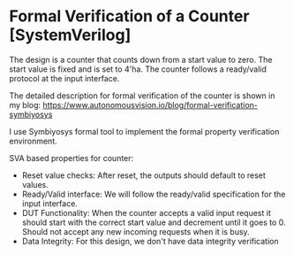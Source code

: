 # Formal Verification of a Counter [SystemVerilog]
The design is a counter that counts down from a start value to zero. The start value is fixed and is set to 4'ha.
The counter follows a ready/valid protocol at the input interface.

The detailed description for formal verification of the counter is shown in my blog: https://www.autonomousvision.io/blog/formal-verification-symbiyosys

I use Symbiyosys formal tool to implement the formal property verification environment.

SVA based properties for counter:
- Reset value checks: After reset, the outputs should default to reset values.
- Ready/Valid interface: We will follow the ready/valid specification for the input interface.
- DUT Functionality: When the counter accepts a valid input request it should start with the correct start value and decrement until it goes to 0.
Should not accept any new incoming requests when it is busy.
- Data Integrity: For this design, we don't have data integrity verification
